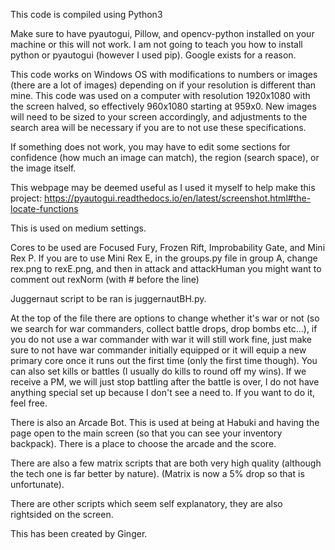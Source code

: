 This code is compiled using Python3

Make sure to have pyautogui, Pillow, and opencv-python installed on your machine or this will not work. I am not going to teach you how to install python or pyautogui (however I used pip). Google exists for a reason.

This code works on Windows OS with modifications to numbers or images (there are a lot of images) depending on if your resolution is different than mine. This code was used on a computer with resolution 1920x1080 with the screen halved, so effectively 960x1080 starting at 959x0. New images will need to be sized to your screen accordingly, and adjustments to the search area will be necessary if you are to not use these specifications.

If something does not work, you may have to edit some sections for confidence (how much an image can match), the region (search space), or the image itself.

This webpage may be deemed useful as I used it myself to help make this project: https://pyautogui.readthedocs.io/en/latest/screenshot.html#the-locate-functions

This is used on medium settings.

Cores to be used are Focused Fury, Frozen Rift, Improbability Gate, and Mini Rex P. If you are to use Mini Rex E, in the groups.py file in group A, change rex.png to rexE.png, and then in attack and attackHuman you might want to comment out rexNorm (with # before the line)

Juggernaut script to be ran is juggernautBH.py. 

At the top of the file there are options to change whether it's war or not (so we search for war commanders, collect battle drops, drop bombs etc...), if you do not use a war commander with war it will still work fine, just make sure to not have war commander initially equipped or it will equip a new primary core once it runs out the first time (only the first time though). You can also set kills or battles (I usually do kills to round off my wins). If we receive a PM, we will just stop battling after the battle is over, I do not have anything special set up because I don't see a need to. If you want to do it, feel free.


There is also an Arcade Bot. This is used at being at Habuki and having the page open to the main screen (so that you can see your inventory backpack). There is a place to choose the arcade and the score.

There are also a few matrix scripts that are both very high quality (although the tech one is far better by nature). (Matrix is now  a 5% drop so that is unfortunate).

There are other scripts which seem self explanatory, they are also rightsided on the screen.

This has been created by Ginger.

